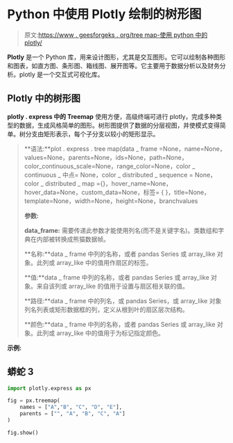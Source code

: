 # Python 中使用 Plotly 绘制的树形图

> 原文:[https://www . geesforgeks . org/tree map-使用 python 中的 plotly/](https://www.geeksforgeeks.org/treemap-using-plotly-in-python/)

**Plotly** 是一个 Python 库，用来设计图形，尤其是交互图形。它可以绘制各种图形和图表，如直方图、条形图、箱线图、展开图等。它主要用于数据分析以及财务分析。plotly 是一个交互式可视化库。

## Plotly 中的树形图

**plotly . express 中的 Treemap** 使用方便，高级终端可进行 plotly，完成多种类型的数据，生成风格简单的图形。树形图提供了数据的分层视图，并使模式变得简单。树分支由矩形表示，每个子分支以较小的矩形显示。

> **语法:**plot . express . tree map(data _ frame =None，name=None，values=None，parents=None，ids=None，path=None，color_continuous_scale=None，range_color=None，color _ continuous _ 中点= None，color _ distributed _ sequence = None，color _ distributed _ map ={}，hover_name=None，hover_data=None，custom_data=None，标签= { }，title=None，template=None，width=None，height=None，branchvalues
> 
> **参数:**
> 
> **data_frame:** 需要传递此参数才能使用列名(而不是关键字名)。类数组和字典在内部被转换成熊猫数据帧。
> 
> **名称:**data _ frame 中列的名称，或者 pandas Series 或 array_like 对象。此列或 array_like 中的值用作扇区的标签。
> 
> **值:**data _ frame 中列的名称，或者 pandas Series 或 array_like 对象。来自该列或 array_like 的值用于设置与扇区相关联的值。
> 
> **路径:**data _ frame 中的列名，或 pandas Series，或 array_like 对象列名列表或矩形数据框的列，定义从根到叶的扇区层次结构。
> 
> **颜色:**data _ frame 中列的名称，或者 pandas Series 或 array_like 对象。此列或 array_like 中的值用于为标记指定颜色。

**示例:**

## 蟒蛇 3

```py
import plotly.express as px

fig = px.treemap(
    names = ["A","B", "C", "D", "E"],
    parents = ["", "A", "B", "C", "A"]
)

fig.show()
```
